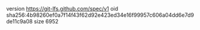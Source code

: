 version https://git-lfs.github.com/spec/v1
oid sha256:4b98260ef0a7f14f43f62d92e423ed34e16f99957c606a04dd6e7d9de11c9a08
size 6952
